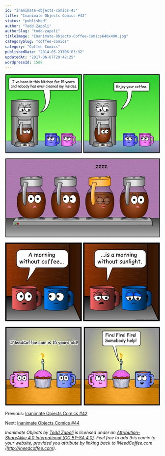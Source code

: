 ```yaml
---
id: "inanimate-objects-comics-43"
title: "Inanimate Objects Comics #43"
status: "published"
author: "Todd Zapoli"
authorSlug: "todd-zapoli"
titleImage: "Inanimate-Objects-Coffee-Comics640x400.jpg"
categorySlug: "coffee-comics"
category: "Coffee Comics"
publishedDate: "2014-05-23T06:03:32"
updatedAt: "2017-06-07T20:42:25"
wordpressId: 1588
---
```


![My Insides](201404my-insides-650x331.jpg)

![Sleepy Decaf](201405sleepy-decafe-650x331.jpg)

![Without Sunlight](201401without-sunlight-650x331.jpg)

![Happy 15th!](201403im-on-firee-650x331.jpg)

Previous: [Inanimate Objects Comics #42](/inanimate-objects-comics-42/)

Next: [Inanimate Objects Comics #44](/inanimate-objects-comics-44/)

_Inanimate Objects by [Todd Zapoli](/) is licensed under an [Attribution-ShareAlike 4.0 International (CC BY-SA 4.0)](https://creativecommons.org/licenses/by-sa/4.0/). Feel free to add this comic to your website, provided you attribute by linking back to INeedCoffee.com (http://ineedcoffee.com)._
